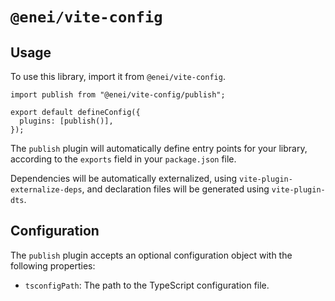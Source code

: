 # `@enei/vite-config`

## Usage

To use this library, import it from `@enei/vite-config`.

```tsx
import publish from "@enei/vite-config/publish";

export default defineConfig({
  plugins: [publish()],
});
```

The `publish` plugin will automatically define entry points for your library, according to the `exports` field in your `package.json` file.

Dependencies will be automatically externalized, using `vite-plugin-externalize-deps`, and declaration files will be generated using `vite-plugin-dts`.

## Configuration

The `publish` plugin accepts an optional configuration object with the following properties:

- `tsconfigPath`: The path to the TypeScript configuration file.
